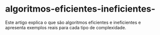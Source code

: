 # algoritmos-eficientes-ineficientes-
Este artigo explica o que são algoritmos eficientes e ineficientes e apresenta exemplos reais para cada tipo de complexidade.
